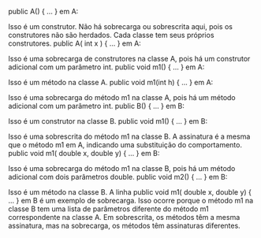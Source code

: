 public A() { ... } em A:

Isso é um construtor. Não há sobrecarga ou sobrescrita aqui, pois os construtores não são herdados. Cada classe tem seus
próprios construtores.
public A( int x ) { ... } em A:

Isso é uma sobrecarga de construtores na classe A, pois há um construtor adicional com um parâmetro int.
public void m1() { ... } em A:

Isso é um método na classe A.
public void m1(int h) { ... } em A:

Isso é uma sobrecarga do método m1 na classe A, pois há um método adicional com um parâmetro int.
public B() { ... } em B:

Isso é um construtor na classe B.
public void m1() { ... } em B:

Isso é uma sobrescrita do método m1 na classe B. A assinatura é a mesma que o método m1 em A, indicando uma substituição
do comportamento.
public void m1( double x, double y) { ... } em B:

Isso é uma sobrecarga do método m1 na classe B, pois há um método adicional com dois parâmetros double.
public void m2() { ... } em B:

Isso é um método na classe B.
A linha public void m1( double x, double y) { ... } em B é um exemplo de sobrecarga. Isso ocorre porque o método m1 na
classe B tem uma lista de parâmetros diferente do método m1 correspondente na classe A. Em sobrescrita, os métodos têm a
mesma assinatura, mas na sobrecarga, os métodos têm assinaturas diferentes.